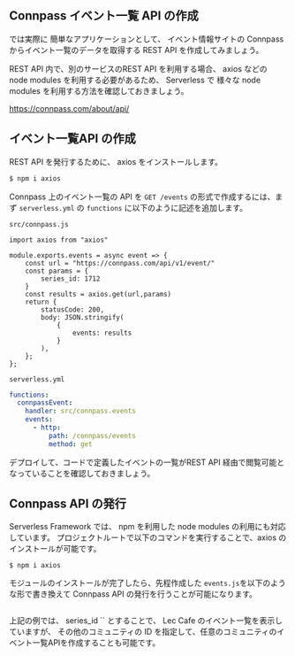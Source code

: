 ## Connpass イベント一覧 API の作成

では実際に 簡単なアプリケーションとして、
イベント情報サイトの Connpass からイベント一覧のデータを取得する REST API を作成してみましょう。

REST API 内で、別のサービスのREST API を利用する場合、 axios などの node modules を利用する必要があるため、
Serverless で 様々な node modules を利用する方法を確認しておきましょう。

https://connpass.com/about/api/

## イベント一覧API の作成

REST API を発行するために、 axios をインストールします。

```bash
$ npm i axios
```

Connpass 上のイベント一覧の API を `GET /events` の形式で作成するには、まず `serverless.yml` の `functions` に以下のように記述を追加します。

`src/connpass.js`

```
import axios from "axios"

module.exports.events = async event => {
    const url = "https://connpass.com/api/v1/event/"
    const params = {
        series_id: 1712
    }
    const results = axios.get(url,params)
    return {
        statusCode: 200,
        body: JSON.stringify(
            {
                events: results
            }
        ),
    };
};
```

`serverless.yml`

```yaml
functions:
  connpassEvent:
    handler: src/connpass.events
    events:
      - http:
          path: /connpass/events
          method: get

```

デプロイして、コードで定義したイベントの一覧がREST API 経由で閲覧可能となっていることを確認しておきましょう。

## Connpass API の発行

Serverless Framework では、 npm を利用した node modules の利用にも対応しています。
プロジェクトルートで以下のコマンドを実行することで、axios のインストールが可能です。

```
$ npm i axios
```

モジュールのインストールが完了したら、先程作成した `events.js`を以下のような形で書き換えて Connpass API の発行を行うことが可能になります。


```

```

上記の例では、 series_id `` とすることで、 Lec Cafe のイベント一覧を表示していますが、
その他のコミュニティの ID を指定して、任意のコミュニティのイベント一覧APIを作成することも可能です。
